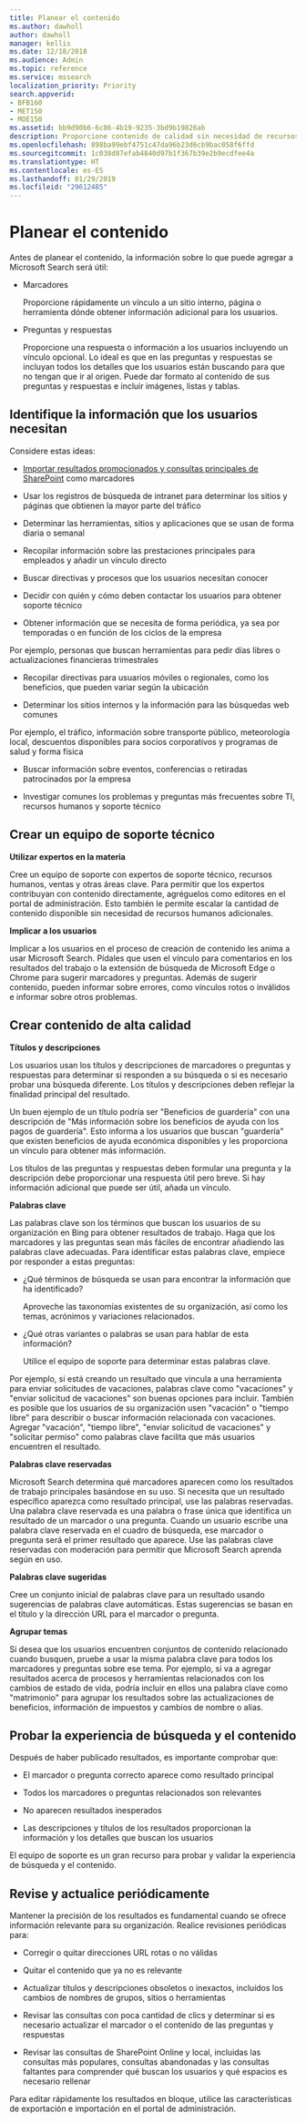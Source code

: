 ```yaml
---
title: Planear el contenido
ms.author: dawholl
author: dawholl
manager: kellis
ms.date: 12/18/2018
ms.audience: Admin
ms.topic: reference
ms.service: mssearch
localization_priority: Priority
search.appverid:
- BFB160
- MET150
- MOE150
ms.assetid: bb9d90b6-6c86-4b19-9235-3bd9b19826ab
description: Proporcione contenido de calidad sin necesidad de recursos adicionales al usar Microsoft Search
ms.openlocfilehash: 898ba99ebf4751c47da96b23d6cb9bac058f6ffd
ms.sourcegitcommit: 1c038d87efab4840d97b1f367b39e2b9ecdfee4a
ms.translationtype: HT
ms.contentlocale: es-ES
ms.lasthandoff: 01/29/2019
ms.locfileid: "29612485"
---
```

# <a name="plan-your-content"></a>Planear el contenido

Antes de planear el contenido, la información sobre lo que puede agregar a Microsoft Search será útil:
  
- Marcadores
    
    Proporcione rápidamente un vínculo a un sitio interno, página o herramienta dónde obtener información adicional para los usuarios.
    
- Preguntas y respuestas
    
    Proporcione una respuesta o información a los usuarios incluyendo un vínculo opcional. Lo ideal es que en las preguntas y respuestas se incluyan todos los detalles que los usuarios están buscando para que no tengan que ir al origen. Puede dar formato al contenido de sus preguntas y respuestas e incluir imágenes, listas y tablas.
    
## <a name="identify-information-your-users-need"></a>Identifique la información que los usuarios necesitan

Considere estas ideas:
  
- [Importar resultados promocionados y consultas principales de SharePoint](import-sharepoint-promoted-results-and-top-queries.md) como marcadores 
    
- Usar los registros de búsqueda de intranet para determinar los sitios y páginas que obtienen la mayor parte del tráfico
    
- Determinar las herramientas, sitios y aplicaciones que se usan de forma diaria o semanal
    
- Recopilar información sobre las prestaciones principales para empleados y añadir un vínculo directo
    
- Buscar directivas y procesos que los usuarios necesitan conocer
    
- Decidir con quién y cómo deben contactar los usuarios para obtener soporte técnico
    
- Obtener información que se necesita de forma periódica, ya sea por temporadas o en función de los ciclos de la empresa
  
Por ejemplo, personas que buscan herramientas para pedir días libres o actualizaciones financieras trimestrales
    
- Recopilar directivas para usuarios móviles o regionales, como los beneficios, que pueden variar según la ubicación
    
- Determinar los sitios internos y la información para las búsquedas web comunes
  
Por ejemplo, el tráfico, información sobre transporte público, meteorología local, descuentos disponibles para socios corporativos y programas de salud y forma física
    
- Buscar información sobre eventos, conferencias o retiradas patrocinados por la empresa
    
- Investigar comunes los problemas y preguntas más frecuentes sobre TI, recursos humanos y soporte técnico 
    
## <a name="build-a-support-team"></a>Crear un equipo de soporte técnico

 **Utilizar expertos en la materia**
  
Cree un equipo de soporte con expertos de soporte técnico, recursos humanos, ventas y otras áreas clave. Para permitir que los expertos contribuyan con contenido directamente, agréguelos como editores en el portal de administración. Esto también le permite escalar la cantidad de contenido disponible sin necesidad de recursos humanos adicionales.
  
 **Implicar a los usuarios**
  
Implicar a los usuarios en el proceso de creación de contenido les anima a usar Microsoft Search. Pídales que usen el vínculo para comentarios en los resultados del trabajo o la extensión de búsqueda de Microsoft Edge o Chrome para sugerir marcadores y preguntas. Además de sugerir contenido, pueden informar sobre errores, como vínculos rotos o inválidos e informar sobre otros problemas.
  
## <a name="create-high-quality-content"></a>Crear contenido de alta calidad

 **Títulos y descripciones**
  
Los usuarios usan los títulos y descripciones de marcadores o preguntas y respuestas para determinar si responden a su búsqueda o si es necesario probar una búsqueda diferente. Los títulos y descripciones deben reflejar la finalidad principal del resultado.
  
Un buen ejemplo de un título podría ser "Beneficios de guardería" con una descripción de "Más información sobre los beneficios de ayuda con los pagos de guardería". Esto informa a los usuarios que buscan "guardería" que existen beneficios de ayuda económica disponibles y les proporciona un vínculo para obtener más información.
  
Los títulos de las preguntas y respuestas deben formular una pregunta y la descripción debe proporcionar una respuesta útil pero breve. Si hay información adicional que puede ser útil, añada un vínculo.
  
 **Palabras clave**
  
Las palabras clave son los términos que buscan los usuarios de su organización en Bing para obtener resultados de trabajo. Haga que los marcadores y las preguntas sean más fáciles de encontrar añadiendo las palabras clave adecuadas. Para identificar estas palabras clave, empiece por responder a estas preguntas:
  
- ¿Qué términos de búsqueda se usan para encontrar la información que ha identificado?
    
    Aproveche las taxonomías existentes de su organización, así como los temas, acrónimos y variaciones relacionados.
    
- ¿Qué otras variantes o palabras se usan para hablar de esta información?
    
    Utilice el equipo de soporte para determinar estas palabras clave.
    
Por ejemplo, si está creando un resultado que vincula a una herramienta para enviar solicitudes de vacaciones, palabras clave como "vacaciones" y "enviar solicitud de vacaciones" son buenas opciones para incluir. También es posible que los usuarios de su organización usen "vacación" o "tiempo libre" para describir o buscar información relacionada con vacaciones. Agregar "vacación", "tiempo libre", "enviar solicitud de vacaciones" y "solicitar permiso" como palabras clave facilita que más usuarios encuentren el resultado.
  
 **Palabras clave reservadas**
  
Microsoft Search determina qué marcadores aparecen como los resultados de trabajo principales basándose en su uso. Si necesita que un resultado específico aparezca como resultado principal, use las palabras reservadas. Una palabra clave reservada es una palabra o frase única que identifica un resultado de un marcador o una pregunta. Cuando un usuario escribe una palabra clave reservada en el cuadro de búsqueda, ese marcador o pregunta será el primer resultado que aparece. Use las palabras clave reservadas con moderación para permitir que Microsoft Search aprenda según en uso.
  
 **Palabras clave sugeridas**
  
Cree un conjunto inicial de palabras clave para un resultado usando sugerencias de palabras clave automáticas. Estas sugerencias se basan en el título y la dirección URL para el marcador o pregunta.
  
 **Agrupar temas**
  
Si desea que los usuarios encuentren conjuntos de contenido relacionado cuando busquen, pruebe a usar la misma palabra clave para todos los marcadores y preguntas sobre ese tema. Por ejemplo, si va a agregar resultados acerca de procesos y herramientas relacionados con los cambios de estado de vida, podría incluir en ellos una palabra clave como "matrimonio" para agrupar los resultados sobre las actualizaciones de beneficios, información de impuestos y cambios de nombre o alias.
  
## <a name="test-your-content-and-search-experience"></a>Probar la experiencia de búsqueda y el contenido

Después de haber publicado resultados, es importante comprobar que:
  
- El marcador o pregunta correcto aparece como resultado principal
    
- Todos los marcadores o preguntas relacionados son relevantes
    
- No aparecen resultados inesperados
    
- Las descripciones y títulos de los resultados proporcionan la información y los detalles que buscan los usuarios
    
El equipo de soporte es un gran recurso para probar y validar la experiencia de búsqueda y el contenido.
  
## <a name="review-and-update-periodically"></a>Revise y actualice periódicamente

Mantener la precisión de los resultados es fundamental cuando se ofrece información relevante para su organización. Realice revisiones periódicas para:
  
- Corregir o quitar direcciones URL rotas o no válidas
    
- Quitar el contenido que ya no es relevante
    
- Actualizar títulos y descripciones obsoletos o inexactos, incluidos los cambios de nombres de grupos, sitios o herramientas
    
- Revisar las consultas con poca cantidad de clics y determinar si es necesario actualizar el marcador o el contenido de las preguntas y respuestas
    
- Revisar las consultas de SharePoint Online y local, incluidas las consultas más populares, consultas abandonadas y las consultas faltantes para comprender qué buscan los usuarios y qué espacios es necesario rellenar
    
Para editar rápidamente los resultados en bloque, utilice las características de exportación e importación en el portal de administración.

  

